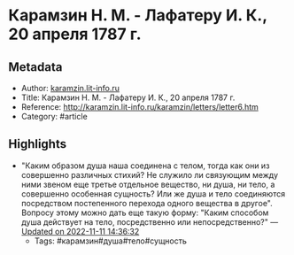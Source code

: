 # Карамзин Н. М. - Лафатеру И. К., 20 апреля 1787 г.

## Metadata
- Author: [karamzin.lit-info.ru]()
- Title: Карамзин Н. М. - Лафатеру И. К., 20 апреля 1787 г.
- Reference: http://karamzin.lit-info.ru/karamzin/letters/letter6.htm
- Category: #article

## Highlights
- "Каким образом душа наша соединена с телом, тогда  как они из совершенно различных стихий? Не служило ли связующим между  ними звеном еще третье отдельное вещество, ни душа, ни тело, а  совершенно особенная сущность? Или же душа и тело соединяются  посредством постепенного перехода одного вещества в другое". Вопросу  этому можно дать еще такую форму: "Каким способом душа действует на  тело, посредственно или непосредственно?" — [Updated on 2022-11-11 14:36:32](https://hyp.is/Fy4zfGG1Ee26NL8D_WBBXA/karamzin.lit-info.ru/karamzin/letters/letter6.htm)
   - Tags: #карамзин#душа#тело#сущность
